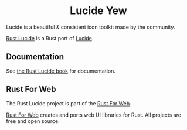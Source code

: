 <!-- <p align="center">
    <a href="../../../../logo.svg">
        <img src="../../../../logo.svg" width="300" height="200" alt="Rust Lucide Logo">
    </a>
</p> -->

<h1 align="center">Lucide Yew</h1>

Lucide is a beautiful & consistent icon toolkit made by the community.

[Rust Lucide](https://github.com/RustForWeb/lucide) is a Rust port of [Lucide](https://lucide.dev/).

## Documentation

See [the Rust Lucide book](https://lucide.rustforweb.org/) for documentation.

## Rust For Web

The Rust Lucide project is part of the [Rust For Web](https://github.com/RustForWeb).

[Rust For Web](https://github.com/RustForWeb) creates and ports web UI libraries for Rust. All projects are free and open source.
